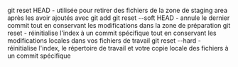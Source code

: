 git reset HEAD - utilisée pour retirer des fichiers de la zone de staging area après les avoir ajoutés avec git add
git reset --soft HEAD - annule le dernier commit tout en conservant les modifications dans la zone de préparation
git reset - réinitialise l'index à un commit spécifique tout en conservant les modifications locales dans vos fichiers de travail
git reset --hard - réinitialise l'index, le répertoire de travail et votre copie locale des fichiers à un commit spécifique
